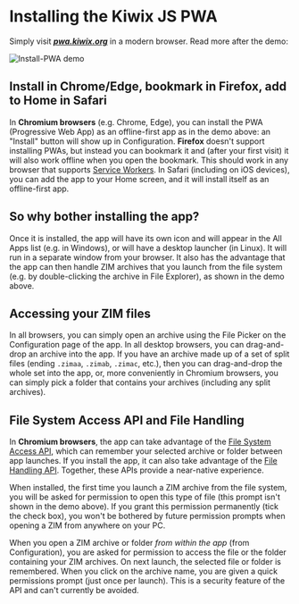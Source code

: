 # Installing the Kiwix JS PWA

Simply visit **_[pwa.kiwix.org](https://pwa.kiwix.org)_** in a modern browser. Read more after the demo:

![Install-PWA demo](Install-PWA_demo.gif)

## Install in Chrome/Edge, bookmark in Firefox, add to Home in Safari

In **Chromium browsers** (e.g. Chrome, Edge), you can install the PWA (Progressive Web App) as an offline-first app as in the demo above:
an "Install" button will show up in Configuration. **Firefox** doesn't support installing PWAs, but instead you can bookmark it and
(after your first visit) it will also work offline when you open the bookmark. This should work in any browser that supports
[Service Workers](https://developer.mozilla.org/en-US/docs/Web/API/Service_Worker_API). In Safari (including on iOS devices), you can add the app to your Home screen, and it will install itself as an offline-first app.

## So why bother installing the app?

Once it is installed, the app will have its own icon and will appear in the All Apps list (e.g. in Windows), or will have a desktop launcher (in Linux). It will run in a separate window from your browser. It also has the advantage that the app can then handle ZIM archives that you launch from the file system (e.g. by double-clicking the archive in File Explorer), as shown in the demo above.

## Accessing your ZIM files

In all browsers, you can simply open an archive using the File Picker on the Configuration page of the app. In all desktop browsers, you can drag-and-drop an archive into the app. If you have an archive made up of a set of split files (ending `.zimaa`, `.zimab`, `.zimac`, etc.), then you can drag-and-drop the whole set into the app, or, more conveniently in Chromium browsers, you can simply pick a folder that contains your archives (including any split archives).

## File System Access API and File Handling

In **Chromium browsers**, the app can take advantage of the [File System Access API](https://developer.mozilla.org/en-US/docs/Web/API/File_System_Access_API), which can remember your selected archive or folder between app launches. If you install the app, it can also take advantage of the [File Handling API](https://web.dev/file-handling/). Together, these APIs provide a near-native experience.

When installed, the first time you launch a ZIM archive from the file system, you will be asked for permission to open this type of file (this prompt isn't shown in the demo above). If you grant this permission permanently (tick the check box), you won't be bothered by future permission prompts when opening a ZIM from anywhere on your PC.

When you open a ZIM archive or folder *from within the app* (from Configuration), you are asked for permission to access the file or the folder containing your ZIM archives. On next launch, the selected file or folder is remembered. When you click on the archive name, you are given a quick permissions prompt (just once per launch). This is a security feature of the API and can't currently be avoided.
